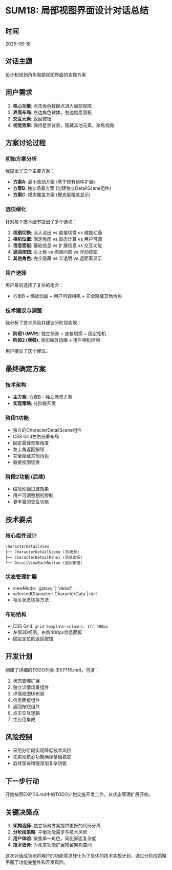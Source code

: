 # SUM18: 局部视图界面设计对话总结

## 时间
2025-06-18

## 对话主题
设计和规划角色局部视图界面的实现方案

## 用户需求
1. **核心功能**: 点击角色数据点进入局部视图
2. **界面布局**: 左边角色球体，右边信息面板
3. **交互元素**: 返回按钮
4. **视觉效果**: 保持星空背景，隐藏其他元素，聚焦视角

## 方案讨论过程

### 初始方案分析
我提出了三个主要方案：
- **方案A**: 最小改动方案 (基于现有组件扩展)
- **方案B**: 独立场景方案 (创建独立DetailScene组件)
- **方案C**: 模态覆盖方案 (模态层覆盖显示)

### 选项细化
针对每个技术细节提出了多个选项：
1. **视图切换**: 淡入淡出 vs 直接切换 vs 缩放动画
2. **相机位置**: 固定角度 vs 动态计算 vs 用户可调
3. **信息面板**: 基础信息 vs 扩展信息 vs 交互功能
4. **返回按钮**: 左上角 vs 面板内部 vs 浮动按钮
5. **其他角色**: 完全隐藏 vs 半透明 vs 远距离显示

### 用户选择
用户最初选择了复杂的组合：
- 方案B + 缩放动画 + 用户可调相机 + 完全隐藏其他角色

### 技术建议与调整
我分析了技术风险并建议分阶段实现：
- **阶段1 (MVP)**: 独立场景 + 直接切换 + 固定相机
- **阶段2 (增强)**: 添加缩放动画 + 用户相机控制

用户接受了这个建议。

## 最终确定方案

### 技术架构
- **主方案**: 方案B - 独立场景方案
- **实现策略**: 分阶段开发

### 阶段1功能
- 独立的CharacterDetailScene组件
- CSS Grid左右分屏布局
- 固定最佳观察角度
- 左上角返回按钮
- 完全隐藏其他角色
- 直接视图切换

### 阶段2功能 (后续)
- 缩放动画过渡效果
- 用户可调整相机控制
- 更丰富的交互功能

## 技术要点

### 核心组件设计
```
CharacterDetailView
├── CharacterDetailScene (3D场景)
├── CharacterDetailPanel (信息面板)
└── DetailViewBackButton (返回按钮)
```

### 状态管理扩展
- viewMode: 'galaxy' | 'detail'
- selectedCharacter: CharacterData | null
- 相关状态切换方法

### 布局结构
- CSS Grid: `grid-template-columns: 1fr 400px`
- 左侧3D视图，右侧400px信息面板
- 固定定位的返回按钮

## 开发计划
创建了详细的TODO列表 (EXP116.md)，包含：
1. 状态管理扩展
2. 独立详情场景组件
3. 详情视图UI布局
4. 信息面板组件
5. 返回按钮组件
6. 点击交互逻辑
7. 主应用集成

## 风险控制
- 采用分阶段实现降低技术风险
- 先实现核心功能确保基础稳定
- 后续渐进增强添加复杂功能

## 下一步行动
开始按照EXP116.md中的TODO计划实施开发工作，从状态管理扩展开始。

## 关键决策点
1. **架构选择**: 独立场景方案提供更好的代码分离
2. **分阶段策略**: 平衡功能需求与技术风险
3. **用户体验**: 聚焦单一角色，简化界面复杂度
4. **技术债务**: 为未来功能扩展预留架构空间

这次对话成功地将用户的功能需求转化为了具体的技术实现计划，通过分阶段策略平衡了功能完整性和开发风险。
